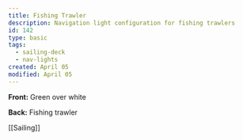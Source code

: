 ```yaml
---
title: Fishing Trawler
description: Navigation light configuration for fishing trawlers
id: 142
type: basic
tags:
  - sailing-deck
  - nav-lights
created: April 05
modified: April 05
---
```

**Front:**
Green over white

**Back:**
Fishing trawler

[[Sailing]] 